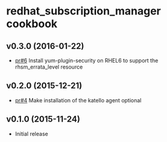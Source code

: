 # redhat_subscription_manager cookbook

## v0.3.0 (2016-01-22)
* [pr#6](https://github.com/chef-partners/redhat-subscription-manager-cookbook/pull/6) Install yum-plugin-security on RHEL6 to support the rhsm_errata_level resource

## v0.2.0 (2015-12-21)
* [pr#4](https://github.com/chef-partners/redhat-subscription-manager-cookbook/pull/4) Make installation of the katello agent optional

## v0.1.0 (2015-11-24)
* Initial release

